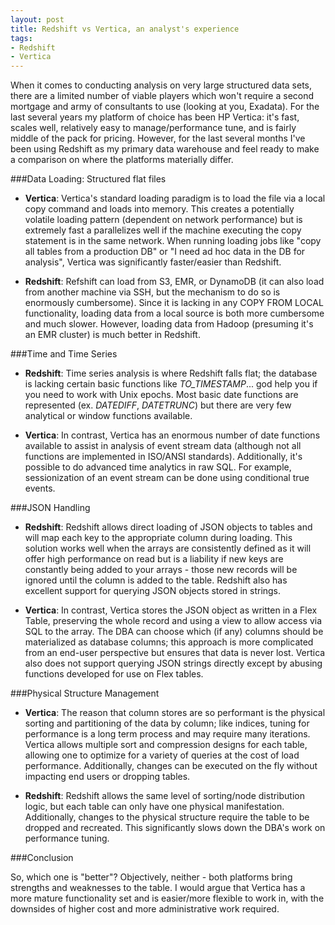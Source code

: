 ```yaml
---
layout: post
title: Redshift vs Vertica, an analyst's experience
tags:
- Redshift
- Vertica
---
```


When it comes to conducting analysis on very large structured data sets, there are a limited number of viable players which won't require a second mortgage and army of consultants to use (looking at you, Exadata). For the last several years my platform of choice has been HP Vertica: it's fast, scales well, relatively easy to manage/performance tune, and is fairly middle of the pack for pricing. However, for the last several months I've been using Redshift as my primary data warehouse and feel ready to make a comparison on where the platforms materially differ.

###Data Loading: Structured flat files

* **Vertica**: Vertica's standard loading paradigm is to load the file via a local copy command and loads into memory. This creates a potentially volatile loading pattern (dependent on network performance) but is extremely fast a parallelizes well if the machine executing the copy statement is in the same network. When running loading jobs like "copy all tables from a production DB" or "I need ad hoc data in the DB for analysis", Vertica was significantly faster/easier than Redshift.

* **Redshift**: Refshift can load from S3, EMR, or DynamoDB (it can also load from another machine via SSH, but the mechanism to do so is enormously cumbersome). Since it is lacking in any COPY FROM LOCAL functionality, loading data from a local source is both more cumbersome and much slower. However, loading data from Hadoop (presuming it's an EMR cluster) is much better in Redshift.


###Time and Time Series

* **Redshift**: Time series analysis is where Redshift falls flat; the database is lacking certain basic functions like _TO_TIMESTAMP_... god help you if you need to work with Unix epochs. Most basic date functions are represented (ex. _DATEDIFF_, _DATETRUNC_) but there are very few analytical or window functions available.

* **Vertica**: In contrast, Vertica has an enormous number of date functions available to assist in analysis of event stream data (although not all functions are implemented in ISO/ANSI standards). Additionally, it's possible to do advanced time analytics in raw SQL. For example, sessionization of an event stream can be done using conditional true events.


###JSON Handling

* **Redshift**: Redshift allows direct loading of JSON objects to tables and will map each key to the appropriate column during loading. This solution works well when the arrays are consistently defined as it will offer high performance on read but is a liability if new keys are constantly being added to your arrays - those new records will be ignored until the column is added to the table. Redshift also has excellent support for querying JSON objects stored in strings.

* **Vertica**: In contrast, Vertica stores the JSON object as written in a Flex Table, preserving the whole record and using a view to allow access via SQL to the array. The DBA can choose which (if any) columns should be materialized as database columns; this approach is more complicated from an end-user perspective but ensures that data is never lost. Vertica also does not support querying JSON strings directly except by abusing functions developed for use on Flex tables.


###Physical Structure Management

* **Vertica**: The reason that column stores are so performant is the physical sorting and partitioning of the data by column; like indices, tuning for performance is a long term process and may require many iterations. Vertica allows multiple sort and compression designs for each table, allowing one to optimize for a variety of queries at the cost of load performance. Additionally, changes can be executed on the fly without impacting end users or dropping tables.

* **Redshift**: Redshift allows the same level of sorting/node distribution logic, but each table can only have one physical manifestation. Additionally, changes to the physical structure require the table to be dropped and recreated. This significantly slows down the DBA's work on performance tuning.


###Conclusion

So, which one is "better"? Objectively, neither - both platforms bring strengths and weaknesses to the table. I would argue that Vertica has a more mature functionality set and is easier/more flexible to work in, with the downsides of higher cost and more administrative work required.
